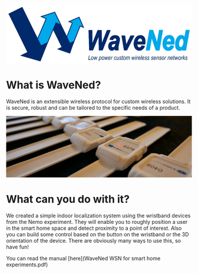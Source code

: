 ![WaveNed logo](wavenedlogo.jpg)

# What is WaveNed?
WaveNed is an extensible wireless protocol for custom wireless solutions.
It is secure, robust and can be tailored to the specific needs of a product.

![Wristbands](polsband.jpg)

# What can you do with it?
We created a simple indoor localization system using the wristband devices from the Nemo experiment.
They will enable you to roughly position a user in the smart home space and detect proximity to a point of interest.
Also you can build some control based on the button on the wristband or the 3D orientation of the device.
There are obviously many ways to use this, so have fun!

You can read the manual [here](WaveNed WSN for smart home experiments.pdf)
